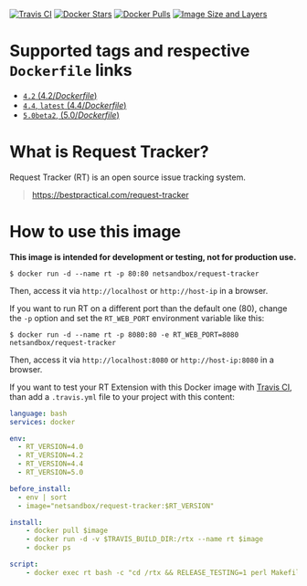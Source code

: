 [![Travis CI](https://img.shields.io/travis/cloos/docker-rt/master.svg)](https://travis-ci.org/cloos/docker-rt-base)
[![Docker Stars](https://img.shields.io/docker/stars/netsandbox/request-tracker.svg)](https://hub.docker.com/r/netsandbox/request-tracker/)
[![Docker Pulls](https://img.shields.io/docker/pulls/netsandbox/request-tracker.svg)](https://hub.docker.com/r/netsandbox/request-tracker/)
[![Image Size and Layers](https://images.microbadger.com/badges/image/netsandbox/request-tracker.svg)](https://microbadger.com/images/netsandbox/request-tracker "Get your own image badge on microbadger.com")
# Supported tags and respective `Dockerfile` links

-	[`4.2` (4.2/*Dockerfile*)](https://github.com/cloos/docker-rt/blob/master/4.2/Dockerfile)
-	[`4.4`, `latest` (4.4/*Dockerfile*)](https://github.com/cloos/docker-rt/blob/master/4.4/Dockerfile)
-	[`5.0beta2`, (5.0/*Dockerfile*)](https://github.com/cloos/docker-rt/blob/master/5.0/Dockerfile)

# What is Request Tracker?

Request Tracker (RT) is an open source issue tracking system.

> https://bestpractical.com/request-tracker

# How to use this image

**This image is intended for development or testing, not for production use.**

```shell
$ docker run -d --name rt -p 80:80 netsandbox/request-tracker
```

Then, access it via `http://localhost` or `http://host-ip` in a browser.

If you want to run RT on a different port than the default one (80), change the `-p` option and set the `RT_WEB_PORT` environment variable like this:

```shell
$ docker run -d --name rt -p 8080:80 -e RT_WEB_PORT=8080 netsandbox/request-tracker
```

Then, access it via `http://localhost:8080` or `http://host-ip:8080` in a browser.

If you want to test your RT Extension with this Docker image with
[Travis CI](https://travis-ci.org/), than add a `.travis.yml` file to your
project with this content:

```yaml
language: bash
services: docker

env:
  - RT_VERSION=4.0
  - RT_VERSION=4.2
  - RT_VERSION=4.4
  - RT_VERSION=5.0

before_install:
  - env | sort
  - image="netsandbox/request-tracker:$RT_VERSION"

install:
    - docker pull $image
    - docker run -d -v $TRAVIS_BUILD_DIR:/rtx --name rt $image
    - docker ps

script:
    - docker exec rt bash -c "cd /rtx && RELEASE_TESTING=1 perl Makefile.PL && make && make test"
```
